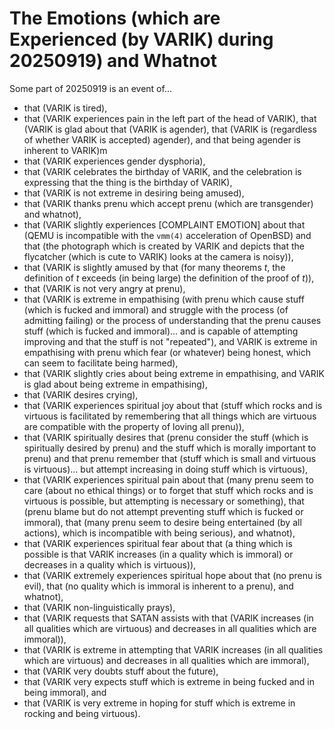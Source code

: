 The Emotions (which are Experienced (by VARIK) during 20250919) and Whatnot
===========================================================================

Some part of 20250919 is an event of...

* that (VARIK is tired),
* that (VARIK experiences pain in the left part of the head of VARIK),
that (VARIK is glad about that (VARIK is agender), that (VARIK is (regardless of whether VARIK is accepted) agender), and that being agender is inherent to VARIK)m
* that (VARIK experiences gender dysphoria),
* that (VARIK celebrates the birthday of VARIK, and the celebration is expressing that the thing is the birthday of VARIK),
* that (VARIK is not extreme in desiring being amused),
* that (VARIK thanks prenu which accept prenu (which are transgender) and whatnot),
* that (VARIK slightly experiences [COMPLAINT EMOTION] about that (QEMU is incompatible with the `vmm(4)` acceleration of OpenBSD) and that (the photograph which is created by VARIK and depicts that the flycatcher (which is cute to VARIK) looks at the camera is noisy)),
* that (VARIK is slightly amused by that (for many theorems $t$, the definition of $t$ exceeds (in being large) the definition of the proof of $t$)),
* that (VARIK is not very angry at prenu),
* that (VARIK is extreme in empathising (with prenu which cause stuff (which is fucked and immoral) and struggle with the process (of admitting failing) or the process of understanding that the prenu causes stuff (which is fucked and immoral)... and is capable of attempting improving and that the stuff is not "repeated"), and VARIK is extreme in empathising with prenu which fear (or whatever) being honest, which can seem to facilitate being harmed),
* that (VARIK slightly cries about being extreme in empathising, and VARIK is glad about being extreme in empathising),
* that (VARIK desires crying),
* that (VARIK experiences spiritual joy about that (stuff which rocks and is virtuous is facilitated by remembering that all things which are virtuous are compatible with the property of loving all prenu)),
* that (VARIK spiritually desires that (prenu consider the stuff (which is spiritually desired by prenu) and the stuff which is morally important to prenu) and that prenu remember that (stuff which is small and virtuous is virtuous)... but attempt increasing in doing stuff which is virtuous),
* that (VARIK experiences spiritual pain about that (many prenu seem to care (about no ethical things) or to forget that stuff which rocks and is virtuous is possible, but attempting is necessary or something), that (prenu blame but do not attempt preventing stuff which is fucked or immoral), that (many prenu seem to desire being entertained (by all actions), which is incompatible with being serious), and whatnot),
* that (VARIK experiences spiritual fear about that (a thing which is possible is that VARIK increases (in a quality which is immoral) or decreases in a quality which is virtuous)),
* that (VARIK extremely experiences spiritual hope about that (no prenu is evil), that (no quality which is immoral is inherent to a prenu), and whatnot),
* that (VARIK non-linguistically prays),
* that (VARIK requests that SATAN assists with that (VARIK increases (in all qualities which are virtuous) and decreases in all qualities which are immoral)),
* that (VARIK is extreme in attempting that VARIK increases (in all qualities which are virtuous) and decreases in all qualities which are immoral),
* that (VARIK very doubts stuff about the future),
* that (VARIK very expects stuff which is extreme in being fucked and in being immoral), and
* that (VARIK is very extreme in hoping for stuff which is extreme in rocking and being virtuous).
